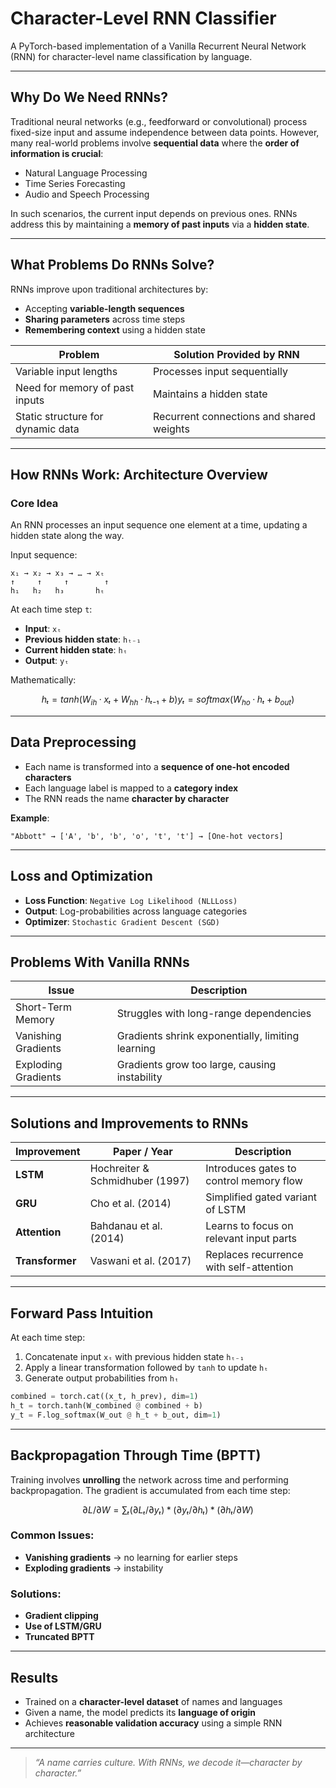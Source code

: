 # Character-Level RNN Classifier

A PyTorch-based implementation of a Vanilla Recurrent Neural Network (RNN) for character-level name classification by language.

---

## Why Do We Need RNNs?

Traditional neural networks (e.g., feedforward or convolutional) process fixed-size input and assume independence between data points. However, many real-world problems involve **sequential data** where the **order of information is crucial**:

- Natural Language Processing
- Time Series Forecasting
- Audio and Speech Processing

In such scenarios, the current input depends on previous ones. RNNs address this by maintaining a **memory of past inputs** via a **hidden state**.

---

## What Problems Do RNNs Solve?

RNNs improve upon traditional architectures by:

- Accepting **variable-length sequences**
- **Sharing parameters** across time steps
- **Remembering context** using a hidden state

| Problem                          | Solution Provided by RNN              |
|----------------------------------|---------------------------------------|
| Variable input lengths           | Processes input sequentially          |
| Need for memory of past inputs   | Maintains a hidden state              |
| Static structure for dynamic data| Recurrent connections and shared weights |

---

## How RNNs Work: Architecture Overview

### Core Idea

An RNN processes an input sequence one element at a time, updating a hidden state along the way.

Input sequence:

```
x₁ → x₂ → x₃ → … → xₜ
↑     ↑     ↑        ↑
h₁   h₂   h₃       hₜ
```

At each time step `t`:

- **Input**: `xₜ`
- **Previous hidden state**: `hₜ₋₁`
- **Current hidden state**: `hₜ`
- **Output**: `yₜ`

Mathematically:

```math
hₜ = tanh(W_{ih} · xₜ + W_{hh} · hₜ₋₁ + b)
yₜ = softmax(W_{ho} · hₜ + b_{out})
```

---

## Data Preprocessing

- Each name is transformed into a **sequence of one-hot encoded characters**
- Each language label is mapped to a **category index**
- The RNN reads the name **character by character**

**Example**:

```
"Abbott" → ['A', 'b', 'b', 'o', 't', 't'] → [One-hot vectors]
```

---

## Loss and Optimization

- **Loss Function**: `Negative Log Likelihood (NLLLoss)`
- **Output**: Log-probabilities across language categories
- **Optimizer**: `Stochastic Gradient Descent (SGD)`

---

## Problems With Vanilla RNNs

| Issue                  | Description                                             |
|------------------------|---------------------------------------------------------|
| Short-Term Memory      | Struggles with long-range dependencies                 |
| Vanishing Gradients    | Gradients shrink exponentially, limiting learning       |
| Exploding Gradients    | Gradients grow too large, causing instability           |

---

## Solutions and Improvements to RNNs

| Improvement   | Paper / Year                    | Description                             |
|---------------|----------------------------------|-----------------------------------------|
| **LSTM**      | Hochreiter & Schmidhuber (1997) | Introduces gates to control memory flow |
| **GRU**       | Cho et al. (2014)               | Simplified gated variant of LSTM        |
| **Attention** | Bahdanau et al. (2014)          | Learns to focus on relevant input parts |
| **Transformer** | Vaswani et al. (2017)         | Replaces recurrence with self-attention |

---

## Forward Pass Intuition

At each time step:

1. Concatenate input `xₜ` with previous hidden state `hₜ₋₁`
2. Apply a linear transformation followed by `tanh` to update `hₜ`
3. Generate output probabilities from `hₜ`

```python
combined = torch.cat((x_t, h_prev), dim=1)
h_t = torch.tanh(W_combined @ combined + b)
y_t = F.log_softmax(W_out @ h_t + b_out, dim=1)
```

---

## Backpropagation Through Time (BPTT)

Training involves **unrolling** the network across time and performing backpropagation. The gradient is accumulated from each time step:

```math
∂L/∂W = ∑ₜ (∂Lₜ/∂yₜ) * (∂yₜ/∂hₜ) * (∂hₜ/∂W)
```

### Common Issues:
- **Vanishing gradients** → no learning for earlier steps
- **Exploding gradients** → instability

### Solutions:
- **Gradient clipping**
- **Use of LSTM/GRU**
- **Truncated BPTT**

---

## Results

- Trained on a **character-level dataset** of names and languages
- Given a name, the model predicts its **language of origin**
- Achieves **reasonable validation accuracy** using a simple RNN architecture

---

> _“A name carries culture. With RNNs, we decode it—character by character.”_
